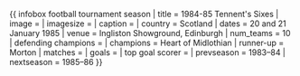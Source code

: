{{ infobox football tournament season | title = 1984-85 Tennent's Sixes | image = | imagesize = | caption = | country = Scotland | dates = 20 and 21 January 1985 | venue = Ingliston Showground, Edinburgh | num_teams = 10 | defending champions = | champions = Heart of Midlothian | runner-up = Morton | matches = | goals = | top goal scorer = | prevseason = 1983–84 | nextseason = 1985–86 }}
